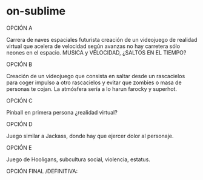 # on-sublime
OPCIÓN A<br>

Carrera de naves espaciales futurista creación de un videojuego de realidad virtual que acelera de velocidad según avanzas no hay carretera sólo neones en el espacio. MUSICA y VELOCIDAD, ¿SALTOS EN EL TIEMPO?
<br>

OPCIÓN B <br>

Creación de un videojuego que consista en saltar desde un rascacielos para coger impulso a otro rascacielos y evitar que zombies o masa de personas te cojan. La atmósfera sería a lo harun farocky y superhot. 

OPCIÓN C <br>

Pinball en primera persona ¿realidad virtual?

OPCIÓN D <br>

Juego similar a Jackass, donde hay que ejercer dolor al personaje.

OPCIÓN E <br>

Juego de Hooligans, subcultura social, violencia, estatus. 




OPCIÓN FINAL /DEFINITIVA:
<br>

